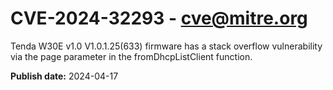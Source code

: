 # CVE-2024-32293 - cve@mitre.org

Tenda W30E v1.0 V1.0.1.25(633) firmware has a stack overflow vulnerability via the page parameter in the fromDhcpListClient function.

**Publish date:** 2024-04-17

